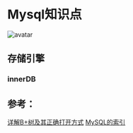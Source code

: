 # Mysql知识点
![avatar](https://timgsa.baidu.com/timg?image&quality=80&size=b9999_10000&sec=1567764108237&di=f9e123ee1767a719e0cd665dc397a5b2&imgtype=0&src=http%3A%2F%2Faliyunzixunbucket.oss-cn-beijing.aliyuncs.com%2Fjpg%2F54444bc7077289d9330b6d63653afba0.jpg%3Fx-oss-process%3Dimage%2Fresize%2Cp_100%2Fauto-orient%2C1%2Fquality%2Cq_90%2Fformat%2Cjpg%2Fwatermark%2Cimage_eXVuY2VzaGk%3D%2Ct_100)
## 存储引擎
### innerDB
 
## 参考：

[详解B+树及其正确打开方式](https://juejin.im/post/5d591c0a6fb9a06b1a5688e8?utm_source=gold_browser_extension)
[MySQL的索引](https://mp.weixin.qq.com/s?__biz=MzAxODcyNjEzNQ==&mid=2247486241&idx=1&sn=b9110c9d5be352f115c0d8cf6a0a520e&chksm=9bd0a6b9aca72faff0fe2f1ea1c3f43d6716f882bde357a999fe0094aa4e1f880f46473d1b98&scene=27#wechat_redirect)
